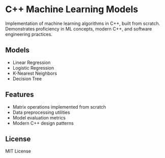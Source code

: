# C++ Machine Learning Models

Implementation of machine learning algorithms in C++, built from scratch. Demonstrates proficiency in ML concepts, modern C++, and software engineering practices.

## Models
- Linear Regression
- Logistic Regression
- K-Nearest Neighbors
- Decision Tree

## Features
- Matrix operations implemented from scratch
- Data preprocessing utilities
- Model evaluation metrics
- Modern C++ design patterns

## License
MIT License
